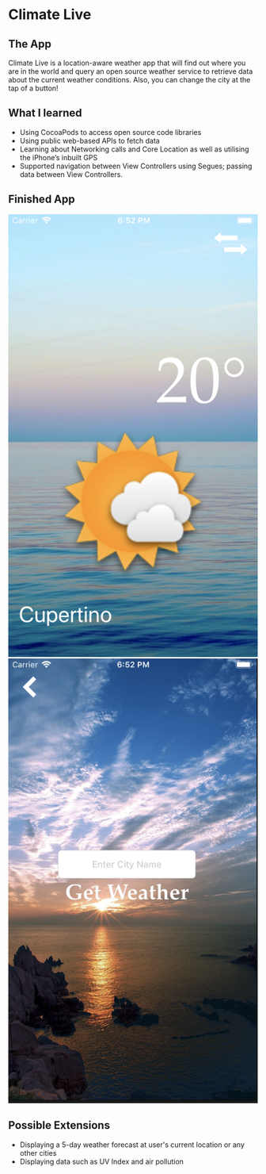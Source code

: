 

# Climate Live


## The App

Climate Live is a location-aware weather app that will find out where you are in the world and query an open source weather service to retrieve data about the current weather conditions. Also, you can change the city at the tap of a button!

## What I learned

- Using CocoaPods to access open source code libraries
- Using public web-based APIs to fetch data
- Learning about Networking calls and Core Location as well as utilising the iPhone’s inbuilt GPS
- Supported navigation between View Controllers using Segues; passing data between View Controllers.

## Finished App
![sample](Documentation/sample.png)
![switch](Documentation/switch-screen.png)

## Possible Extensions

- Displaying a 5-day weather forecast at user's current location or any other cities
- Displaying data such as UV Index and air pollution 
